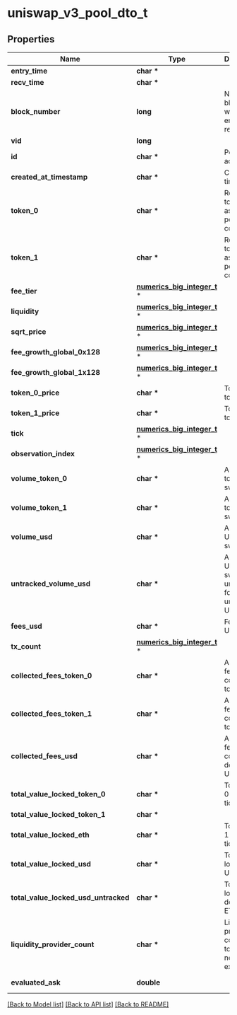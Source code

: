 # uniswap_v3_pool_dto_t

## Properties
Name | Type | Description | Notes
------------ | ------------- | ------------- | -------------
**entry_time** | **char \*** |  | [optional] 
**recv_time** | **char \*** |  | [optional] 
**block_number** | **long** | Number of block in which entity was recorded. | [optional] 
**vid** | **long** |  | [optional] 
**id** | **char \*** | Pool address. | [optional] 
**created_at_timestamp** | **char \*** | Creation time. | [optional] 
**token_0** | **char \*** | Reference to token0 as stored in pool contract. | [optional] 
**token_1** | **char \*** | Reference to token1 as stored in pool contract. | [optional] 
**fee_tier** | [**numerics_big_integer_t**](numerics_big_integer.md) \* |  | [optional] 
**liquidity** | [**numerics_big_integer_t**](numerics_big_integer.md) \* |  | [optional] 
**sqrt_price** | [**numerics_big_integer_t**](numerics_big_integer.md) \* |  | [optional] 
**fee_growth_global_0x128** | [**numerics_big_integer_t**](numerics_big_integer.md) \* |  | [optional] 
**fee_growth_global_1x128** | [**numerics_big_integer_t**](numerics_big_integer.md) \* |  | [optional] 
**token_0_price** | **char \*** | Token0 per token1. | [optional] 
**token_1_price** | **char \*** | Token1 per token0. | [optional] 
**tick** | [**numerics_big_integer_t**](numerics_big_integer.md) \* |  | [optional] 
**observation_index** | [**numerics_big_integer_t**](numerics_big_integer.md) \* |  | [optional] 
**volume_token_0** | **char \*** | All time token0 swapped. | [optional] 
**volume_token_1** | **char \*** | All time token1 swapped. | [optional] 
**volume_usd** | **char \*** | All time USD swapped. | [optional] 
**untracked_volume_usd** | **char \*** | All time USD swapped, unfiltered for unreliable USD pools. | [optional] 
**fees_usd** | **char \*** | Fees in USD. | [optional] 
**tx_count** | [**numerics_big_integer_t**](numerics_big_integer.md) \* |  | [optional] 
**collected_fees_token_0** | **char \*** | All time fees collected token0. | [optional] 
**collected_fees_token_1** | **char \*** | All time fees collected token1. | [optional] 
**collected_fees_usd** | **char \*** | All time fees collected derived USD. | [optional] 
**total_value_locked_token_0** | **char \*** | Total token 0 across all ticks. | [optional] 
**total_value_locked_token_1** | **char \*** |  | [optional] 
**total_value_locked_eth** | **char \*** | Total token 1 across all ticks. | [optional] 
**total_value_locked_usd** | **char \*** | Total value locked USD. | [optional] 
**total_value_locked_usd_untracked** | **char \*** | Total value locked derived ETH. | [optional] 
**liquidity_provider_count** | **char \*** | Liquidity providers count, used to detect new exchanges. | [optional] 
**evaluated_ask** | **double** |  | [optional] [readonly] 

[[Back to Model list]](../README.md#documentation-for-models) [[Back to API list]](../README.md#documentation-for-api-endpoints) [[Back to README]](../README.md)


